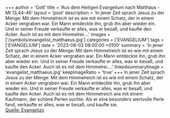 +++
author = 'Gott'
title = 'Aus dem Heiligen Evangelium nach Matthäus - Mt 13,44-46'
layout = 'post'
description = 'In jener Zeit sprach Jesus zu der Menge: Mit dem Himmelreich ist es wie mit einem Schatz, der in einem Acker vergraben war. Ein Mann entdeckte ihn, grub ihn aber wieder ein. Und in seiner Freude verkaufte er alles, was er besaß, und kaufte den Acker. Auch ist es mit dem Himmelrei....'
images = ['/symbols/evangelist_matthaeus.jpg']
categories = ['EVANGELIUM']
tags = ['EVANGELIUM']
date = '2023-08-02 08:00:00 +0100'
summary = 'In jener Zeit sprach Jesus zu der Menge: Mit dem Himmelreich ist es wie mit einem Schatz, der in einem Acker vergraben war. Ein Mann entdeckte ihn, grub ihn aber wieder ein. Und in seiner Freude verkaufte er alles, was er besaß, und kaufte den Acker. Auch ist es mit dem Himmelrei....'
linkedsummaryImage = 'evangelist_matthaeus.jpg'
keepImageRatio = 'true'
+++
In jener Zeit sprach Jesus zu der Menge: Mit dem Himmelreich ist es wie mit einem Schatz, der in einem Acker vergraben war. Ein Mann entdeckte ihn, grub ihn aber wieder ein. Und in seiner Freude verkaufte er alles, was er besaß, und kaufte den Acker.
Auch ist es mit dem Himmelreich wie mit einem Kaufmann, der schöne Perlen suchte.<!--more-->
Als er eine besonders wertvolle Perle fand, verkaufte er alles, was er besaß, und kaufte sie.<br> [Quelle: Evangelizo](https://evangeliumtagfuertag.org/DE/gospel)